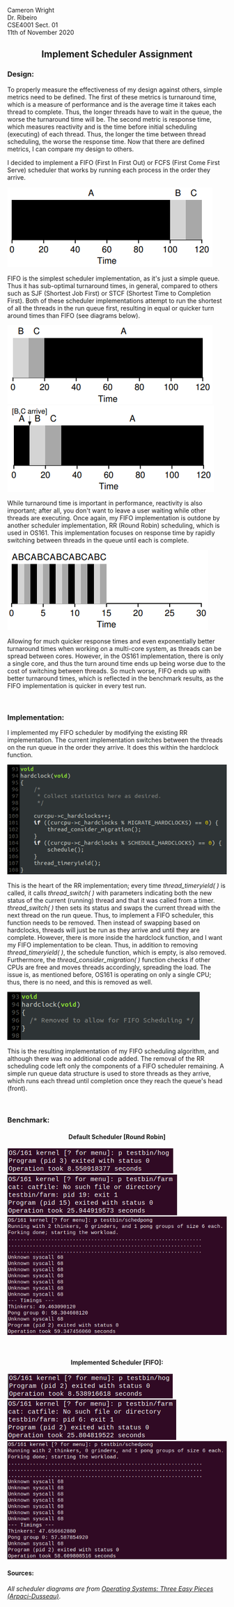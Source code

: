 
Cameron Wright\
Dr. Ribeiro\
CSE4001 Sect. 01\
11th of November 2020

<h2><p align="center">
Implement Scheduler Assignment
</p></h2>

### Design:
To properly measure the effectiveness of my design against others, simple metrics need to be defined. The first of these metrics is turnaround time, which is a measure of performance and is the average time it takes each thread to complete. Thus, the longer threads have to wait in the queue, the worse the turnaround time will be. The second metric is response time, which measures reactivity and is the time before initial scheduling (executing) of each thread. Thus, the longer the time between thread scheduling, the worse the response time. Now that there are defined metrics, I can compare my design to others.

I decided to implement a FIFO (First In First Out) or FCFS (First Come First Serve) scheduler that works by running each process in the order they arrive.

![First In First Out](FIFO-Diagram.png)

FIFO is the simplest scheduler implementation, as it's just a simple queue. Thus it has sub-optimal turnaround times, in general, compared to others such as SJF (Shortest Job First) or STCF (Shortest Time to Completion First). Both of these scheduler implementations attempt to run the shortest of all the threads in the run queue first, resulting in equal or quicker turn around times than FIFO (see diagrams below).

![Shortest Job First](SJF-Digram.png)\
![Shortest Time to Completiton First](CTCF-Diagram.png)

While turnaround time is important in performance, reactivity is also important; after all, you don't want to leave a user waiting while other threads are executing. Once again, my FIFO implementation is outdone by another scheduler implementation, RR (Round Robin) scheduling, which is used in OS161. This implementation focuses on response time by rapidly switching between threads in the queue until each is complete.

![Round Robin](RR-Diagram.png)

Allowing for much quicker response times and even exponentially better turnaround times when working on a multi-core system, as threads can be spread between cores. However, in the OS161 implementation, there is only a single core, and thus the turn around time ends up being worse due to the cost of switching between threads. So much worse, FIFO ends up with better turnaround times, which is reflected in the benchmark results, as the FIFO implementation is quicker in every test run.

<br />

### Implementation:
I implemented my FIFO scheduler by modifying the existing RR implementation. The current implementation switches between the threads on the run queue in the order they arrive. It does this within the hardclock function.

![Before Implementation](RR-hardclock.png)

This is the heart of the RR implementation; every time *thread_timeryield( )* is called, it calls *thread_switch( )* with parameters indicating both the new status of the current (running) thread and that it was called from a timer. *thread_switch( )* then sets its status and swaps the current thread with the next thread on the run queue. Thus, to implement a FIFO scheduler, this function needs to be removed. Then instead of swapping based on hardclocks, threads will just be run as they arrive and until they are complete.
However, there is more inside the hardclock function, and I want my FIFO implementation to be clean. Thus, in addition to removing *thread_timeryield( )*, the schedule function, which is empty, is also removed. Furthermore, the *thread_consider_migration( )* function checks if other CPUs are free and moves threads accordingly, spreading the load. The issue is, as mentioned before, OS161 is operating on only a single CPU; thus, there is no need, and this is removed as well.

![After Implementation](FIFO-hardclock.png)

This is the resulting implementation of my FIFO scheduling algorithm, and although there was no additional code added. The removal of the RR scheduling code left only the components of a FIFO scheduler remaining. A simple run queue data structure is used to store threads as they arrive, which runs each thread until completion once they reach the queue's head (front).

<br />

### Benchmark:

<h4><p align="center">
Default Scheduler [Round Robin]
</p></h4>

![Hog](Default-Hog.png)\
![Farm](Default-Farm.png)\
![Pong](Default-Pong.png)

<br />

<h4><p align="center">
Implemented Scheduler [FIFO]:
</p></h4>

![Hog](FIFO-Hog.png)\
![Farm](FIFO-Farm.png)\
![Pong](FIFO-Pong.png)

#### Sources:
*All scheduler diagrams are from [Operating Systems: Three Easy Pieces (Arpaci-Dusseau)](http://pages.cs.wisc.edu/~remzi/OSTEP/ "E-Book")*.
